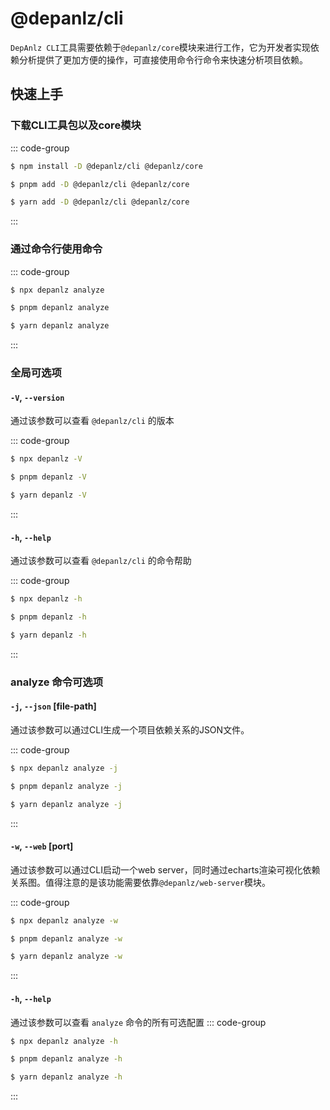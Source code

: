 # @depanlz/cli
`DepAnlz CLI`工具需要依赖于`@depanlz/core`模块来进行工作，它为开发者实现依赖分析提供了更加方便的操作，可直接使用命令行命令来快速分析项目依赖。

## 快速上手
### 下载CLI工具包以及core模块
::: code-group

```sh [npm]
$ npm install -D @depanlz/cli @depanlz/core
```

```sh [pnpm]
$ pnpm add -D @depanlz/cli @depanlz/core 
```

```sh [yarn]
$ yarn add -D @depanlz/cli @depanlz/core 
```

:::



### 通过命令行使用命令
::: code-group

```sh [npm]
$ npx depanlz analyze
```

```sh [pnpm]
$ pnpm depanlz analyze 
```

```sh [yarn]
$ yarn depanlz analyze 
```

:::


### 全局可选项
#### `-V`, `--version`
通过该参数可以查看 `@depanlz/cli` 的版本

::: code-group

```sh [npm]
$ npx depanlz -V
```

```sh [pnpm]
$ pnpm depanlz -V
```

```sh [yarn]
$ yarn depanlz -V
```

:::

#### `-h`, `--help`
通过该参数可以查看 `@depanlz/cli` 的命令帮助

::: code-group

```sh [npm]
$ npx depanlz -h
```

```sh [pnpm]
$ pnpm depanlz -h
```

```sh [yarn]
$ yarn depanlz -h
```

:::

### analyze 命令可选项

#### `-j`, `--json` [file-path]
通过该参数可以通过CLI生成一个项目依赖关系的JSON文件。

::: code-group

```sh [npm]
$ npx depanlz analyze -j
```

```sh [pnpm]
$ pnpm depanlz analyze -j
```

```sh [yarn]
$ yarn depanlz analyze -j
```

:::

#### `-w`, `--web` [port]
通过该参数可以通过CLI启动一个web server，同时通过echarts渲染可视化依赖关系图。值得注意的是该功能需要依靠`@depanlz/web-server`模块。

::: code-group

```sh [npm]
$ npx depanlz analyze -w
```

```sh [pnpm]
$ pnpm depanlz analyze -w
```

```sh [yarn]
$ yarn depanlz analyze -w
```

:::

#### `-h`, `--help`
通过该参数可以查看 `analyze` 命令的所有可选配置
::: code-group

```sh [npm]
$ npx depanlz analyze -h
```

```sh [pnpm]
$ pnpm depanlz analyze -h
```

```sh [yarn]
$ yarn depanlz analyze -h
```

:::
